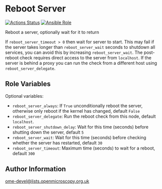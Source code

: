 Reboot Server
=============

[![Actions Status](https://github.com/ome/ansible-role-reboot-server/workflows/Molecule/badge.svg)](https://github.com/ome/ansible-role-reboot-server/actions)
[![Ansible Role](https://img.shields.io/ansible/role/41991.svg)](https://galaxy.ansible.com/ome/reboot_server/)

Reboot a server, optionally wait for it to return

If `reboot_server_timeout > 0` then wait for server to start.
This may fail if the server takes longer than `reboot_server_wait` seconds to shutdown all services, you can avoid this by increasing `reboot_server_wait`.
The post-reboot check requires direct access to the server from `localhost`.
If the server is behind a proxy you can run the check from a different host using `reboot_server_delegate`.


Role Variables
--------------

Optional variables:
- `reboot_server_always`: If `True` unconditionally reboot the server, otherwise only reboot if the kernel has changed, default `False`
- `reboot_server_delegate`: Run the reboot check from this node, default `localhost`.
- `reboot_server_shutdown_delay`: Wait for this time (seconds) before shutting down the server, default `5`
- `reboot_server_wait`: Wait for this time (seconds) before checking whether the server has restarted, default `30`
- `reboot_server_timeout`: Maximum time (seconds) to wait for a reboot, default `300`


Author Information
------------------

ome-devel@lists.openmicroscopy.org.uk
